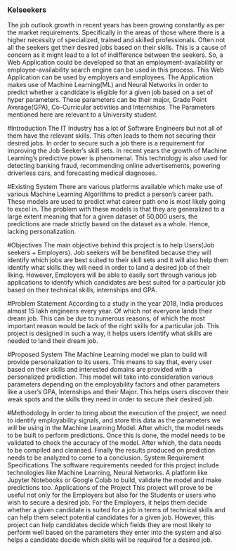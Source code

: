 ### Kelseekers
The job outlook growth in recent years has been growing constantly as per the market requirements. Specifically in the areas of those where there is a higher necessity of specialized, trained and skilled professionals. Often not all the seekers get their desired jobs based on their skills. This is a cause of concern as it might lead to a lot of indifference between the seekers. So, a Web Application could be developed so that an employment-availability or employee-availability search engine can be used in this process. This Web Application can be used by employers and employees. The Application makes use of Machine Learning(ML) and Neural Networks in order to predict whether a candidate is eligible for a given job based on a set of hyper parameters. These parameters can be their major, Grade Point Average(GPA), Co-Curricular activities and Internships. The Parameters mentioned here are relevant to a University student.

#Introduction
The IT Industry has a lot of Software Engineers but not all of them have the relevant skills. This often leads to them not securing their desired jobs. In order to secure such a job there is a requirement for improving the Job Seeker’s skill sets. In recent years the growth of Machine Learning’s predictive power is phenomenal. This technology is also used for  detecting banking fraud, recommending online advertisements, powering driverless cars, and forecasting medical diagnoses. 

#Existing System 
There are various platforms available which make use of various Machine Learning Algorithms to predict a person’s career path. These models are used to predict what career path one is most likely going to excel in. The problem with these models is that they are generalized to a large extent meaning that for a given dataset of 50,000 users, the predictions are made strictly based on the dataset as a whole. Hence, lacking personalization.

#Objectives
The main objective behind this project is to help Users(Job seekers + Employers). Job seekers will be benefited because they will identify which jobs are best suited to their skill sets and it will also help them identify what skills they will need in order to land a desired job of their liking. However, Employers will be able to easily sort through various job applications to identify which candidates are best suited for a particular job based on their technical skills, internships and GPA.

#Problem Statement
According to a study in the year 2018, India produces almost 15 lakh engineers every year. Of which not everyone lands their dream job. This can be due to numerous reasons, of which the most important reason would be lack of the right skills for a particular job. This project is designed in such a way, it helps users identify what skills are needed to land their dream job.

#Proposed System 
The Machine Learning model we plan to build will provide personalization to its users. This means to say that, every user based on their skills and interested domains are provided with a personalized prediction. This model will take into consideration various parameters depending on the employability factors and other parameters like a user’s GPA, Internships and their Major. This helps users discover their weak spots and the skills they need in order to secure their desired job.

#Methodology
In order to bring about the execution of the project, we need to identify employability signals, and store this data as the parameters we will be using in the Machine Learning Model. After which, the model needs to be built to perform predictions. Once this is done, the model needs to be validated to check the accuracy of the model. After which, the data needs to be compiled and cleansed. Finally the results produced on prediction needs to be analyzed to come to a conclusion.
System Requirement Specifications 
The software requirements needed for this project include technologies like Machine Learning, Neural Networks. A platform like Jupyter Notebooks or Google Colab to build, validate  the model and make predictions too.
Applications of the Project
This project will prove to be useful not only for the Employers but also for the Students or users who wish to secure a desired job. For the Employers, it helps them decide whether a given candidate is suited for a job in terms of technical skills and can help them select potential candidates for a given job. However, this project can help candidates decide which fields they are most likely to perform well based on the parameters they enter into the system and also helps a candidate decide which skills will be required for a desired job.
